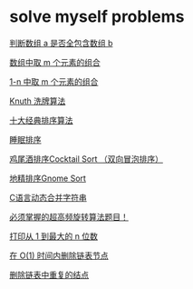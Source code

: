 <!--
 * @Date        : 2020-06-17 22:05:08
 * @LastEditors : anlzou
 * @Github      : https://github.com/anlzou
 * @LastEditTime: 2020-06-21 21:50:43
 * @FilePath    : \algorithm\docs\myself.md
 * @Describe    : 
--> 
# solve myself problems
[判断数组 a 是否全包含数组 b ](../problems/M0001_ArrSearchingArr.md)

[数组中取 m 个元素的组合](../problems/M0002_ArrGetM2Comb.md)

[1-n 中取 m 个元素的组合](../problems/M0003_Combination.md)

[Knuth 洗牌算法](../problems/M0004_Knuth.md)

[十大经典排序算法](../problems/M0005_TenBaseSort.md)

[睡眠排序](../problems/M0006_SleepSort.md)

[鸡尾酒排序Cocktail Sort （双向冒泡排序）](../problems/M0007_CocktailSort.md)

[地精排序Gnome Sort](../problems/M0008_GnomeSort.md)

[C语言动态合并字符串](../problems/M0009_concatenate-string.md)

[必须掌握的超高频旋转算法题目！](../problems/M0010_RotateString.md)

[打印从 1 到最大的 n 位数](../problems/M0011_print1ToMaxOfNDigits.md)

[在 O(1) 时间内删除链表节点](../problems/M0012_delete-ListNode-is-O(1).md)

[删除链表中重复的结点](../problems/M0013_deleteDuplicationListnode.md)